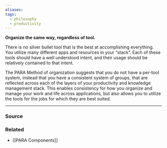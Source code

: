 ```yaml
---
aliases: 
tags:
  - philosophy
  - productivity
---
```

**Organize the same way, regardless of tool.**

There is no silver bullet tool that is the best at accomplishing everything. You utilize many different apps and resources in your “stack”. Each of these tools should have a well understood intent, and their usage should be relatively contained to that intent. 

The PARA Method of organization suggests that you do not have a per-tool system, instead that you have a consistent system of groups, that are reflected across each of the layers of your productivity and knowledge management stack. This enables consistency for how you organize and manage your work and life across applications, but also allows you to utilize the tools for the jobs for which they are best suited. 

---

### Source


### Related
- [[PARA Components]]